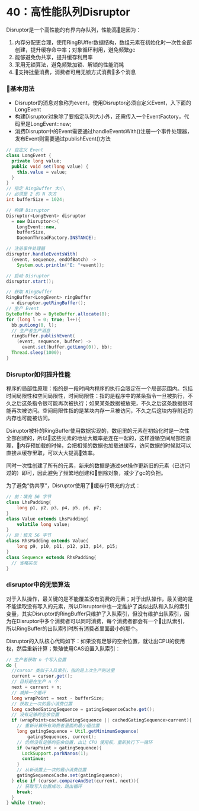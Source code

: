 # 40：高性能队列Disruptor

Disruptor是一个高性能的有界内存队列，性能高是因为：
1. 内存分配更合理，使用RingBUffer数据结构，数组元素在初始化时一次性全部创建，提升缓存命中率；对象循环利用，避免频繁gc
2. 能够避免伪共享，提升缓存利用率
3. 采用无锁算法，避免频繁加锁、解锁的性能消耗
4. 支持批量消费，消费者可用无锁方式消费多个消息

### 基本用法

* Disruptor的消息对象称为event，使用Disruptor必须自定义Event，入下面的LongEvent
* 构建Disruptor对象除了要指定队列大小外，还需传入一个EventFactory，代码里是LongEvent::new;
* 消费Disruptor中的Event需要通过handleEventsWith()注册一个事件处理器，发布Event则需要通过publishEvent()方法

```Java
// 自定义 Event
class LongEvent {
  private long value;
  public void set(long value) {
    this.value = value;
  }
}
// 指定 RingBuffer 大小,
// 必须是 2 的 N 次方
int bufferSize = 1024;

// 构建 Disruptor
Disruptor<LongEvent> disruptor
  = new Disruptor<>(
    LongEvent::new,
    bufferSize,
    DaemonThreadFactory.INSTANCE);

// 注册事件处理器
disruptor.handleEventsWith(
  (event, sequence, endOfBatch) ->
    System.out.println("E: "+event));

// 启动 Disruptor
disruptor.start();

// 获取 RingBuffer
RingBuffer<LongEvent> ringBuffer
  = disruptor.getRingBuffer();
// 生产 Event
ByteBuffer bb = ByteBuffer.allocate(8);
for (long l = 0; true; l++){
  bb.putLong(0, l);
  // 生产者生产消息
  ringBuffer.publishEvent(
    (event, sequence, buffer) ->
      event.set(buffer.getLong(0)), bb);
  Thread.sleep(1000);
}
```

### Disruptor如何提升性能

程序的局部性原理：指的是一段时间内程序的执行会限定在一个局部范围内。包括时间局限性和空间局限性，时间局限性：指的是程序中的某条指令一旦被执行，不久之后这条指令很可能再次被执行；如果某条数据被放完，不久之后这条数据很可能再次被访问。空间局限性指的是某块内存一旦被访问，不久之后这块内存附近的内存也可能被访问。

Dsiruptor被补的RingBuffer使用数据实现的，数组里的元素在初始化时是一次性全部创建的，所以这些元素的地址大概率是连在一起的，这样遵循空间局部性原理，内存预加载的时候，会把相邻的数据也加载进缓存，访问数据的时候就可以直接从缓存里取，可以大大提高效率。

同时一次性创建了所有的元素，新来的数据是通过set操作更新旧的元素（已访问过的）即可，因此避免了频繁地创建和删除对象，减少了gc的负担。

为了避免“伪共享”，Disruptor使用了缓存行填充的方式：

```Java
// 前：填充 56 字节
class LhsPadding{
    long p1, p2, p3, p4, p5, p6, p7;
}
class Value extends LhsPadding{
    volatile long value;
}
// 后：填充 56 字节
class RhsPadding extends Value{
    long p9, p10, p11, p12, p13, p14, p15;
}
class Sequence extends RhsPadding{
  // 省略实现
}
```
### disruptor中的无锁算法
对于入队操作，最关键的是不能覆盖没有消费的元素；对于出队操作，最关键的是不能读取没有写入的元素，所以Disruptor中也一定维护了类似出队和入队的索引变量，其实Disruptor的RingBuffer只维护了入队索引，但没有维护出队索引，因为在Disruptor中多个消费者可以同时消费，每个消费者都会有一个出队索引，所以RingBuffer的出队索引时所有消费者里面最小的那个。

Disruptor的入队核心代码如下：如果没有足够的空余位置，就让出CPU的使用权，然后重新计算；繁殖使用CAS设置入队索引：

```Java
// 生产者获取 n 个写入位置
do {
  //cursor 类似于入队索引，指的是上次生产到这里
  current = cursor.get();
  // 目标是在生产 n 个
  next = current + n;
  // 减掉一个循环
  long wrapPoint = next - bufferSize;
  // 获取上一次的最小消费位置
  long cachedGatingSequence = gatingSequenceCache.get();
  // 没有足够的空余位置
  if (wrapPoint>cachedGatingSequence || cachedGatingSequence>current){
    // 重新计算所有消费者里面的最小值位置
    long gatingSequence = Util.getMinimumSequence(
        gatingSequences, current);
    // 仍然没有足够的空余位置，出让 CPU 使用权，重新执行下一循环
    if (wrapPoint > gatingSequence){
      LockSupport.parkNanos(1);
      continue;
    }
    // 从新设置上一次的最小消费位置
    gatingSequenceCache.set(gatingSequence);
  } else if (cursor.compareAndSet(current, next)){
    // 获取写入位置成功，跳出循环
    break;
  }
} while (true);
```
